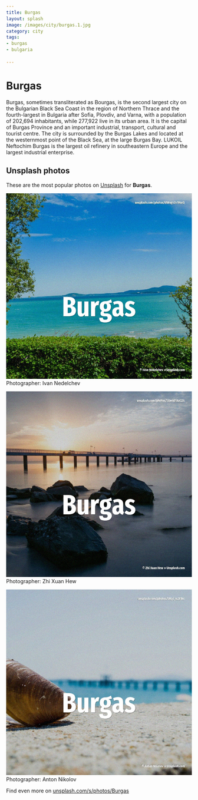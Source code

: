 ```yaml
---
title: Burgas
layout: splash
image: /images/city/burgas.1.jpg
category: city
tags:
- burgas
- bulgaria

---
```

# Burgas

Burgas, sometimes transliterated as Bourgas, is the second largest city on the Bulgarian Black Sea  Coast in the region of Northern Thrace and the fourth-largest in Bulgaria after Sofia, Plovdiv, and  Varna, with a population of 202,694 inhabitants, while 277,922 live in its urban area. It is the capital of Burgas Province and an important industrial, transport, cultural and tourist  centre.  The city is surrounded by the Burgas Lakes and located at the westernmost point of the Black Sea,  at the large Burgas Bay. LUKOIL Neftochim Burgas is the largest oil refinery in southeastern Europe and the largest  industrial enterprise. 

 
## Unsplash photos
These are the most popular photos on [Unsplash](https://unsplash.com) for **Burgas**.
 
![Burgas](/images/city/burgas.1.jpg)
Photographer:  Ivan Nedelchev
 
![Burgas](/images/city/burgas.2.jpg)
Photographer:  Zhi Xuan Hew
 
![Burgas](/images/city/burgas.3.jpg)
Photographer:  Anton Nikolov
 
Find even more on [unsplash.com/s/photos/Burgas](https://unsplash.com/s/photos/Burgas)
 
